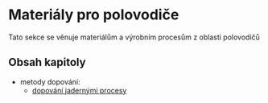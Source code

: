 # Materiály pro polovodiče

Tato sekce se věnuje materiálům a výrobním procesům z oblasti polovodičů

## Obsah kapitoly
- metody dopování:
  - [dopování jadernými procesy](jaderne_dopovni.md)
